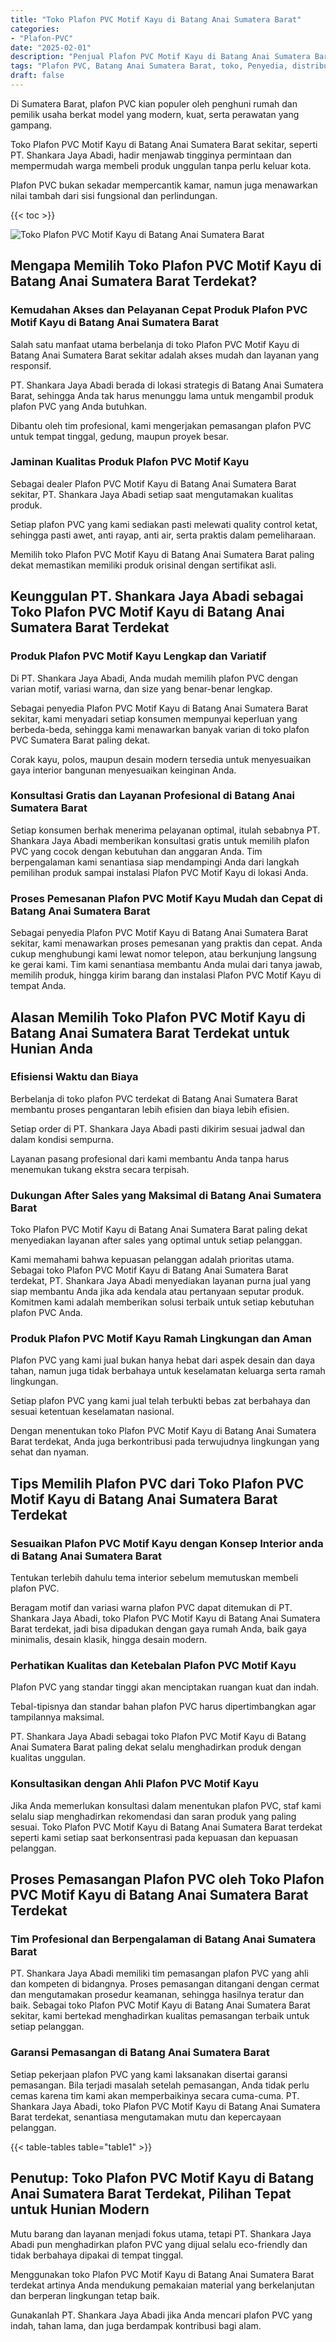```yaml
---
title: "Toko Plafon PVC Motif Kayu di Batang Anai Sumatera Barat"
categories: 
- "Plafon-PVC"
date: "2025-02-01"
description: "Penjual Plafon PVC Motif Kayu di Batang Anai Sumatera Barat bagi hunian, office, dan ritel. Material berkualitas, pilihan motif, variasi warna menarik, dengan servis instalasi dikerjakan oleh teknisi berpengalaman serta kepastian resmi!|Servis penyediaan Plafon PVC Motif Kayu di Batang Anai Sumatera Barat untuk kebutuhan rumah, perkantoran, atau ritel, beserta produk berkualitas dan pemasangan oleh tim profesional serta kepastian resmi.|Alternatif Plafon PVC Motif Kayu di Batang Anai Sumatera Barat yang terbukti bagi hunian, kantor, dan gerai, bersama plafon berkualitas dan instalasi dikerjakan oleh tim berpengalaman serta garansi resmi.|Distribusi Plafon PVC Motif Kayu di Batang Anai Sumatera Barat bagi rumah, kantor, serta gerai, dengan material terbaik dan pemasangan oleh tenaga ahli profesional, disertai dengan kepastian resmi.}"
tags: "Plafon PVC, Batang Anai Sumatera Barat, toko, Penyedia, distributor"
draft: false
---
```


Di Sumatera Barat, plafon PVC kian populer oleh penghuni rumah dan pemilik usaha berkat model yang modern, kuat, serta perawatan yang gampang.

Toko Plafon PVC Motif Kayu di Batang Anai Sumatera Barat sekitar, seperti PT. Shankara Jaya Abadi, hadir menjawab tingginya permintaan dan mempermudah warga membeli produk unggulan tanpa perlu keluar kota.

Plafon PVC bukan sekadar mempercantik kamar, namun juga menawarkan nilai tambah dari sisi fungsional dan perlindungan.

{{< toc >}}

![Toko Plafon PVC Motif Kayu di Batang Anai Sumatera Barat](/images/Plafon-PVC/Toko-Plafon-PVC-Motif-Kayu-di-Batang-Anai-Sumatera-Barat.png)


## Mengapa Memilih Toko Plafon PVC Motif Kayu di Batang Anai Sumatera Barat Terdekat?

### Kemudahan Akses dan Pelayanan Cepat Produk Plafon PVC Motif Kayu di Batang Anai Sumatera Barat

Salah satu manfaat utama berbelanja di toko Plafon PVC Motif Kayu di Batang Anai Sumatera Barat sekitar adalah akses mudah dan layanan yang responsif.

PT. Shankara Jaya Abadi berada di lokasi strategis di Batang Anai Sumatera Barat, sehingga Anda tak harus menunggu lama untuk mengambil produk plafon PVC yang Anda butuhkan.

Dibantu oleh tim profesional, kami mengerjakan pemasangan plafon PVC untuk tempat tinggal, gedung, maupun proyek besar.

### Jaminan Kualitas Produk Plafon PVC Motif Kayu

Sebagai dealer Plafon PVC Motif Kayu di Batang Anai Sumatera Barat sekitar, PT. Shankara Jaya Abadi setiap saat mengutamakan kualitas produk.

Setiap plafon PVC yang kami sediakan pasti melewati quality control ketat, sehingga pasti awet, anti rayap, anti air, serta praktis dalam pemeliharaan.

Memilih toko Plafon PVC Motif Kayu di Batang Anai Sumatera Barat paling dekat memastikan memiliki produk orisinal dengan sertifikat asli.

## Keunggulan PT. Shankara Jaya Abadi sebagai Toko Plafon PVC Motif Kayu di Batang Anai Sumatera Barat Terdekat

### Produk Plafon PVC Motif Kayu Lengkap dan Variatif

Di PT. Shankara Jaya Abadi, Anda mudah memilih plafon PVC dengan varian motif, variasi warna, dan size yang benar-benar lengkap.

Sebagai penyedia Plafon PVC Motif Kayu di Batang Anai Sumatera Barat sekitar, kami menyadari setiap konsumen mempunyai keperluan yang berbeda-beda, sehingga kami menawarkan banyak varian di toko plafon PVC Sumatera Barat paling dekat.

Corak kayu, polos, maupun desain modern tersedia untuk menyesuaikan gaya interior bangunan menyesuaikan keinginan Anda.

### Konsultasi Gratis dan Layanan Profesional di Batang Anai Sumatera Barat

Setiap konsumen berhak menerima pelayanan optimal, itulah sebabnya PT. Shankara Jaya Abadi memberikan konsultasi gratis untuk memilih plafon PVC yang cocok dengan kebutuhan dan anggaran Anda. Tim berpengalaman kami senantiasa siap mendampingi Anda dari langkah pemilihan produk sampai instalasi Plafon PVC Motif Kayu di lokasi Anda.

### Proses Pemesanan Plafon PVC Motif Kayu Mudah dan Cepat di Batang Anai Sumatera Barat

Sebagai penyedia Plafon PVC Motif Kayu di Batang Anai Sumatera Barat sekitar, kami menawarkan proses pemesanan yang praktis dan cepat. Anda cukup menghubungi kami lewat nomor telepon, atau berkunjung langsung ke gerai kami. Tim kami senantiasa membantu Anda mulai dari tanya jawab, memilih produk, hingga kirim barang dan instalasi Plafon PVC Motif Kayu di tempat Anda.

## Alasan Memilih Toko Plafon PVC Motif Kayu di Batang Anai Sumatera Barat Terdekat untuk Hunian Anda

### Efisiensi Waktu dan Biaya

Berbelanja di toko plafon PVC terdekat di Batang Anai Sumatera Barat membantu proses pengantaran lebih efisien dan biaya lebih efisien.

Setiap order di PT. Shankara Jaya Abadi pasti dikirim sesuai jadwal dan dalam kondisi sempurna.

Layanan pasang profesional dari kami membantu Anda tanpa harus menemukan tukang ekstra secara terpisah.

### Dukungan After Sales yang Maksimal di Batang Anai Sumatera Barat

Toko Plafon PVC Motif Kayu di Batang Anai Sumatera Barat paling dekat menyediakan layanan after sales yang optimal untuk setiap pelanggan.

Kami memahami bahwa kepuasan pelanggan adalah prioritas utama. Sebagai toko Plafon PVC Motif Kayu di Batang Anai Sumatera Barat terdekat, PT. Shankara Jaya Abadi menyediakan layanan purna jual yang siap membantu Anda jika ada kendala atau pertanyaan seputar produk. Komitmen kami adalah memberikan solusi terbaik untuk setiap kebutuhan plafon PVC Anda.

### Produk Plafon PVC Motif Kayu Ramah Lingkungan dan Aman

Plafon PVC yang kami jual bukan hanya hebat dari aspek desain dan daya tahan, namun juga tidak berbahaya untuk keselamatan keluarga serta ramah lingkungan.

Setiap plafon PVC yang kami jual telah terbukti bebas zat berbahaya dan sesuai ketentuan keselamatan nasional.

Dengan menentukan toko Plafon PVC Motif Kayu di Batang Anai Sumatera Barat terdekat, Anda juga berkontribusi pada terwujudnya lingkungan yang sehat dan nyaman.

## Tips Memilih Plafon PVC dari Toko Plafon PVC Motif Kayu di Batang Anai Sumatera Barat Terdekat

### Sesuaikan Plafon PVC Motif Kayu dengan Konsep Interior anda di Batang Anai Sumatera Barat

Tentukan terlebih dahulu tema interior sebelum memutuskan membeli plafon PVC.

Beragam motif dan variasi warna plafon PVC dapat ditemukan di PT. Shankara Jaya Abadi, toko Plafon PVC Motif Kayu di Batang Anai Sumatera Barat terdekat, jadi bisa dipadukan dengan gaya rumah Anda, baik gaya minimalis, desain klasik, hingga desain modern.

### Perhatikan Kualitas dan Ketebalan Plafon PVC Motif Kayu

Plafon PVC yang standar tinggi akan menciptakan ruangan kuat dan indah.

Tebal-tipisnya dan standar bahan plafon PVC harus dipertimbangkan agar tampilannya maksimal.

PT. Shankara Jaya Abadi sebagai toko Plafon PVC Motif Kayu di Batang Anai Sumatera Barat paling dekat selalu menghadirkan produk dengan kualitas unggulan.

### Konsultasikan dengan Ahli Plafon PVC Motif Kayu

Jika Anda memerlukan konsultasi dalam menentukan plafon PVC, staf kami selalu siap menghadirkan rekomendasi dan saran produk yang paling sesuai. Toko Plafon PVC Motif Kayu di Batang Anai Sumatera Barat terdekat seperti kami setiap saat berkonsentrasi pada kepuasan dan kepuasan pelanggan.

## Proses Pemasangan Plafon PVC oleh Toko Plafon PVC Motif Kayu di Batang Anai Sumatera Barat Terdekat

### Tim Profesional dan Berpengalaman di Batang Anai Sumatera Barat

PT. Shankara Jaya Abadi memiliki tim pemasangan plafon PVC yang ahli dan kompeten di bidangnya. Proses pemasangan ditangani dengan cermat dan mengutamakan prosedur keamanan, sehingga hasilnya teratur dan baik. Sebagai toko Plafon PVC Motif Kayu di Batang Anai Sumatera Barat sekitar, kami bertekad menghadirkan kualitas pemasangan terbaik untuk setiap pelanggan.

### Garansi Pemasangan di Batang Anai Sumatera Barat

Setiap pekerjaan plafon PVC yang kami laksanakan disertai garansi pemasangan. Bila terjadi masalah setelah pemasangan, Anda tidak perlu cemas karena tim kami akan memperbaikinya secara cuma-cuma. PT. Shankara Jaya Abadi, toko Plafon PVC Motif Kayu di Batang Anai Sumatera Barat terdekat, senantiasa mengutamakan mutu dan kepercayaan pelanggan.

{{< table-tables table="table1" >}}

## Penutup: Toko Plafon PVC Motif Kayu di Batang Anai Sumatera Barat Terdekat, Pilihan Tepat untuk Hunian Modern

Mutu barang dan layanan menjadi fokus utama, tetapi PT. Shankara Jaya Abadi pun menghadirkan plafon PVC yang dijual selalu eco-friendly dan tidak berbahaya dipakai di tempat tinggal.

Menggunakan toko Plafon PVC Motif Kayu di Batang Anai Sumatera Barat terdekat artinya Anda mendukung pemakaian material yang berkelanjutan dan berperan lingkungan tetap baik.

Gunakanlah PT. Shankara Jaya Abadi jika Anda mencari plafon PVC yang indah, tahan lama, dan juga berdampak kontribusi bagi alam.